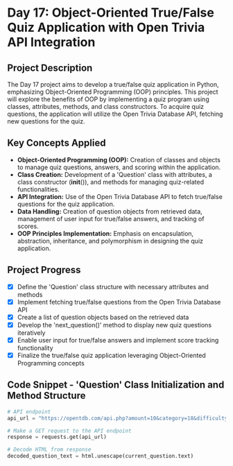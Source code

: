 # Day 17: Object-Oriented True/False Quiz Application with Open Trivia API Integration

## Project Description

The Day 17 project aims to develop a true/false quiz application in Python, emphasizing Object-Oriented Programming (OOP) principles. This project will explore the benefits of OOP by implementing a quiz program using classes, attributes, methods, and class constructors. To acquire quiz questions, the application will utilize the Open Trivia Database API, fetching new questions for the quiz.

## Key Concepts Applied

- **Object-Oriented Programming (OOP):** Creation of classes and objects to manage quiz questions, answers, and scoring within the application.
- **Class Creation:** Development of a 'Question' class with attributes, a class constructor (**init**()), and methods for managing quiz-related functionalities.
- **API Integration:** Use of the Open Trivia Database API to fetch true/false questions for the quiz application.
- **Data Handling:** Creation of question objects from retrieved data, management of user input for true/false answers, and tracking of scores.
- **OOP Principles Implementation:** Emphasis on encapsulation, abstraction, inheritance, and polymorphism in designing the quiz application.

## Project Progress

- [X] Define the 'Question' class structure with necessary attributes and methods
- [X] Implement fetching true/false questions from the Open Trivia Database API
- [X] Create a list of question objects based on the retrieved data
- [X] Develop the 'next_question()' method to display new quiz questions iteratively
- [X] Enable user input for true/false answers and implement score tracking functionality
- [X] Finalize the true/false quiz application leveraging Object-Oriented Programming concepts

## Code Snippet - 'Question' Class Initialization and Method Structure

```python
# API endpoint
api_url = "https://opentdb.com/api.php?amount=10&category=18&difficulty=medium&type=boolean"

# Make a GET request to the API endpoint
response = requests.get(api_url)

# Decode HTML from response
decoded_question_text = html.unescape(current_question.text)
